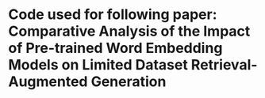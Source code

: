 # Code used for following paper: Comparative Analysis of the Impact of Pre-trained Word Embedding Models on Limited Dataset Retrieval-Augmented Generation
